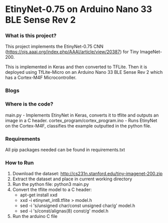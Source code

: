 # EtinyNet-0.75 on Arduino Nano 33 BLE Sense Rev 2

### What is this project?

This project implements the EtinyNet-0.75 CNN (https://ojs.aaai.org/index.php/AAAI/article/view/20387) for Tiny ImageNet-200. 

This is implemented in Keras and then converted to TFLite. Then it is deployed using TfLite-Micro on an Arduino Nano 33 BLE Sense Rev 2 which has a Cortex-M4F Microcontroller.

### Blogs



### Where is the code?

main.py - Implements EtinyNet in Keras, converts it to tflite and outputs an image in a C header.
cortex_program/cortex_program.ino - Runs EtinyNet on the Cortex-M4F, classifies the example outputted in the python file.


### Requirements

All pip packages needed can be found in requirements.txt

### How to Run

1. Download the dataset: http://cs231n.stanford.edu/tiny-imagenet-200.zip
2. Extract the dataset and place in current working directory
3. Run the python file: python3 main.py
4. Convert the tflite model to a C header:
    * apt-get install xxd
    * xxd -i etinynet_int8.tflite > model.h 
    * sed -i 's/unsigned char/const unsigned char/g' model.h
    * sed -i 's/const/alignas(8) const/g' model.h
5. Run the arduino C file

